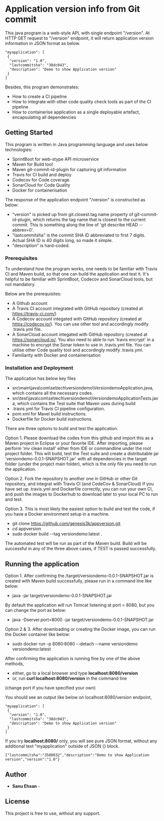 # Application version info from Git commit
This java program is a web-style API, with single endpoint "/version". At HTTP GET request to "/version" endpoint, it will return application version information in JSON format as below.

```
"myapplication": [
 {
  "version": "1.0",
  "lastcommitsha": "38dc043",
  "description": "Demo to show Application version"
 }
]
```
Besides, this program demonstrates:
- How to create a CI pipeline
- How to integrate with other code quality check tools as part of the CI pipeline
- How to containerise application as a single deployable artefact, encapsulating all dependencies

## Getting Started

This program is written in Java programming language and uses below technologies:

- SprintBoot for web-stype API microservice
- Maven for Build tool
- Maven git-commit-id-plugin for capturing git information
- Travis for CI build and deploy
- Codecov for Code coverage
- SonarCloud for Code Quality
- Docker for containerisation

The response of the application endpoint "/version" is constructed as below:
- "version" is picked up from git.closest.tag.name property of git-commit-id-plugin, which returns the tag name that is closest to the current commit. This is something along the line of 'git describe HEAD --abbrev=0'.
- "lastcommitsha" is the commit SHA ID abbreviated to first 7 digits. Actual SHA ID is 40 digits long, so made it simple.
- "description" is hard-coded.

### Prerequisites

To understand how the program works, one needs to be familiar with Travis CI and Maven build, so that one can build the application and test it. It's helpful to be familiar with SprintBoot, Codecov and SonarCloud tools, but not mandatory.

Below are the prerequisites:
- A Github account
- A Travis CI account integrated with GitHub repository (created at https://travis-ci.com/)
- A Codecov account integated with GitHub repository (created at https://codecov.io/). You can use other tool and accordingly modify .travis.yml file.
- A SonarCloud account integated with GitHub repository (created at https://sonarcloud.io/. You also need to able to run 'travis encrypt' in a machine to encrypt the Sonar token to use in .travis.yml file. You can utilise other Code quality tool and accordingly modify .travis.yml.
- Familiarity with Docker and containerisation

### Installation and Deployment

The application has below key files
-  src\main\java\com\se\tech\versiondemo\VersiondemoApplication.java, which contains all the necessary codes.
- src\test\java\com\se\tech\versiondemo\VersiondemoApplicationTests.java, which contains the Test suite that Maven uses during build
- .travis.yml for Travis CI pipeline configuration.
- pom.xml for Mavel build instructions.
- Dockerfile for Docker build instructions.

There are three options to build and test the application.

Option 1. Please download the codes from this github and import this as a Maven project in Eclipse or your favorite IDE. After importing, please perform 'mv clean install' either from IDE or commandline under the root project folder. This will build, test the Test suite and create a distributable jar 'versiondemo-0.0.1-SNAPSHOT.jar' with all dependencies in the target folder (under the project main folder), which is the only file you need to run the application.

Option 2. Fork the repository to another one in GitHub or other Git repository, and integrat with Travis CI (and CodeCov & SonarCloud) If you have set up .travis.yml and Dockerfile correctly, you can run your own CI, and push the images to Dockerhub to download later to your local PC to run and test. 

Option 3. This is most likely the easiest option to build and test the code, if you have a Docker environment setup in a machine.
- git clone https://github.com/genesis3k/appversion.git
- cd appversion
- sudo docker build --tag versiondemo:latest .

The automated test will be run as part of the Maven build. Build will be successful in any of the three above cases, if TEST is passed successfully.

## Running the application

Option 1. After confirming the <project folder>/target/versiondemo-0.0.1-SNAPSHOT.jar is created with Maven build successfully, please run in a command line like below:
- java -jar target/versiondemo-0.0.1-SNAPSHOT.jar
  
By default the application will run Tomcat listening at port = 8080, but you can change the port as below:
- java -Dserver.port=8000 -jar target/versiondemo-0.0.1-SNAPSHOT.jar

Option 2 & 3. After downloading or creating the Docker image, you can run the Docker container like below:
- sudo docker run -p 8080:8080 --detach --name versiondemo versiondemo:latest

After confirming the application is running fine by one of the above methods, 
- either, go to a local browser and type **localhost:8080/version**
- or, run **curl localhost:8080/version** in the command line

(change port if you have specified your own)

You should see an output like below on localhost:8080/version endpoint,
```
"myapplication": [
 {
  "version": "1.0",
  "lastcommitsha": "38dc043",
  "description": "Demo to show Application version"
 }
]
```
If you try **localhost:8080/** only, you will see pure JSON format, without any additional text "myapplication" outside of JSON {} block.
```
{"lastcommitsha":"3580032","description":"Demo to show Application version","version":"1.0"}
```

## Author

* **Sanu Ehsan** - 

## License

This project is free to use, without any support.